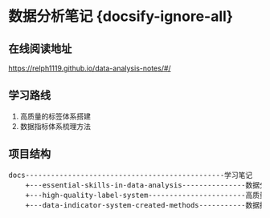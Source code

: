 # 数据分析笔记 {docsify-ignore-all}

## 在线阅读地址

https://relph1119.github.io/data-analysis-notes/#/

## 学习路线

1. 高质量的标签体系搭建
2. 数据指标体系梳理方法

## 项目结构
<pre>
docs-----------------------------------------------学习笔记
    +---essential-skills-in-data-analysis---------------数据分析必知必会
    +---high-quality-label-system-----------------------高质量的标签体系搭建
    +---data-indicator-system-created-methods-----------数据指标体系梳理方法
</pre>
